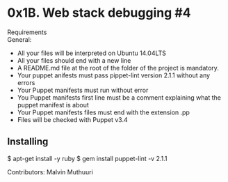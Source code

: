 <h1>0x1B. Web stack debugging #4</h1>

Requirements<br />
General:
- All your files will be interpreted on Ubuntu 14.04LTS
- All your files should end with a new line
- A README.md file at the root of the folder of the project is mandatory.
- Your puppet anifests must pass pippet-lint version 2.1.1 without any errors
- Your Puppet manifests must run without error
- You Puppet manifests first line must be a comment explaining what the puppet manifest is about
- Your Puppet manifests files must end with the extension .pp
- Files will be checked with Puppet v3.4

<h2>Installing</h2>
$ apt-get install -y ruby
$ gem install puppet-lint -v 2.1.1

Contributors: Malvin Muthuuri
